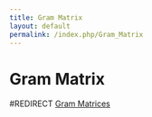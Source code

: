 ```yaml
---
title: Gram Matrix
layout: default
permalink: /index.php/Gram_Matrix
---
```


# Gram Matrix

#REDIRECT [Gram Matrices](Gram_Matrices)